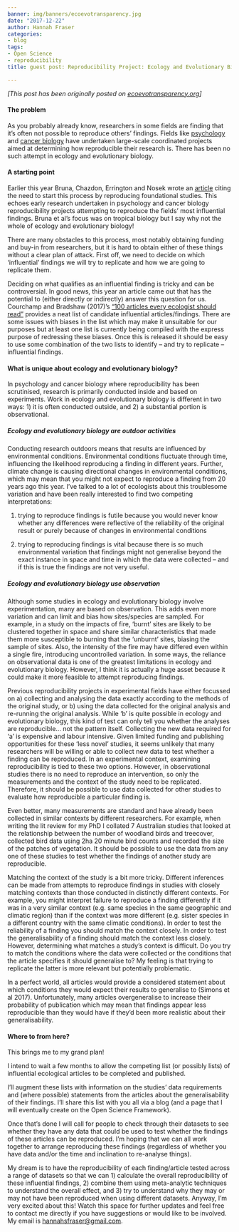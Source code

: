 ```yaml
---
banner: img/banners/ecoevotransparency.jpg
date: "2017-12-22"
author: Hannah Fraser
categories:
- blog
tags:
- Open Science
- reproducibility
title: guest post: Reproducibility Project: Ecology and Evolutionary Biology

---
```


*[This post has been originally posted on [ecoevotransparency.org](http://www.ecoevotransparency.org/)]*    


#### The problem

As you probably already know, researchers in some fields are finding that it’s often not possible to reproduce others’ findings. Fields like [psychology](https://osf.io/ezcuj/) and [cancer biology](https://osf.io/e81xl/wiki/home/) have undertaken large-scale coordinated projects aimed at determining how reproducible their research is. There has been no such attempt in ecology and evolutionary biology.   

#### A starting point   

Earlier this year Bruna, Chazdon, Errington and Nosek wrote an [article](https://osf.io/dbpsz/) citing the need to start this process by reproducing foundational studies. This echoes early research undertaken in psychology and cancer biology reproducibility projects attempting to reproduce the fields’ most influential findings. Bruna et al’s focus was on tropical biology but I say why not the whole of ecology and evolutionary biology!   

There are many obstacles to this process, most notably obtaining funding and buy-in from researchers, but it is hard to obtain either of these things without a clear plan of attack. First off, we need to decide on which ‘influential’ findings we will try to replicate and how we are going to replicate them.   

Deciding on what qualifies as an influential finding is tricky and can be controversial. In good news, this year an article came out that has the potential to (either directly or indirectly) answer this question for us. Courchamp and Bradshaw (2017)’s [“100 articles every ecologist should read”](https://www.nature.com/articles/s41559-017-0370-9) provides a neat list of candidate influential articles/findings. There are some issues with biases in the list which may make it unsuitable for our purposes but at least one list is currently being compiled with the express purpose of redressing these biases. Once this is released it should be easy to use some combination of the two lists to identify – and try to replicate – influential findings.   

#### What is unique about ecology and evolutionary biology?   

In psychology and cancer biology where reproducibility has been scrutinised, research is primarily conducted inside and based on experiments. Work in ecology and evolutionary biology is different in two ways: 1) it is often conducted outside, and 2) a substantial portion is observational.   

##### Ecology and evolutionary biology are outdoor activities   

Conducting research outdoors means that results are influenced by environmental conditions. Environmental conditions fluctuate through time, influencing the likelihood reproducing a finding in different years. Further, climate change is causing directional changes in environmental conditions, which may mean that you might not expect to reproduce a finding from 20 years ago this year. I’ve talked to a lot of ecologists about this troublesome variation and have been really interested to find two competing interpretations:   

 1) trying to reproduce findings is futile because you would never know whether any differences were reflective of the reliability of the original result or purely because of changes in environmental conditions   

 2) trying to reproducing findings is vital because there is so much environmental variation that findings might not generalise beyond the exact instance in space and time in which the data were collected – and if this is true the findings are not very useful.   

##### Ecology and evolutionary biology use observation   

Although some studies in ecology and evolutionary biology involve experimentation, many are based on observation. This adds even more variation and can limit and bias how sites/species are sampled. For example, in a study on the impacts of fire, ‘burnt’ sites are likely to be clustered together in space and share similar characteristics that made them more susceptible to burning that the ‘unburnt’ sites, biasing the sample of sites. Also, the intensity of the fire may have differed even within a single fire, introducing uncontrolled variation. In some ways, the reliance on observational data is one of the greatest limitations in ecology and evolutionary biology. However, I think it is actually a huge asset because it could make it more feasible to attempt reproducing findings.   

Previous reproducibility projects in experimental fields have either focussed on a) collecting and analysing the data exactly according to the methods of the original study, or b) using the data collected for the original analysis and re-running the original analysis. While ‘b’ is quite possible in ecology and evolutionary biology, this kind of test can only tell you whether the analyses are reproducible… not the pattern itself. Collecting the new data required for ‘a’ is expensive and labour intensive. Given limited funding and publishing opportunities for these ‘less novel’ studies, it seems unlikely that many researchers will be willing or able to collect new data to test whether a finding can be reproduced. In an experimental context, examining reproducibility is tied to these two options. However, in observational studies there is no need to reproduce an intervention, so only the measurements and the context of the study need to be replicated. Therefore, it should be possible to use data collected for other studies to evaluate how reproducible a particular finding is.   

Even better, many measurements are standard and have already been collected in similar contexts by different researchers. For example, when writing the lit review for my PhD I collated 7 Australian studies that looked at the relationship between the number of woodland birds and treecover, collected bird data using 2ha 20 minute bird counts and recorded the size of the patches of vegetation. It should be possible to use the data from any one of these studies to test whether the findings of another study are reproducible.   

Matching the context of the study is a bit more tricky. Different inferences can be made from attempts to reproduce findings in studies with closely matching contexts than those conducted in distinctly different contexts. For example, you might interpret failure to reproduce a finding differently if it was in a very similar context (e.g. same species in the same geographic and climatic region) than if the context was more different (e.g. sister species in a different country with the same climatic conditions). In order to test the reliability of a finding you should match the context closely. In order to test the generalisability of a finding should match the context less closely. However, determining what matches a study’s context is difficult. Do you try to match the conditions where the data were collected or the conditions that the article specifies it should generalise to? My feeling is that trying to replicate the latter is more relevant but potentially problematic.   

In a perfect world, all articles would provide a considered statement about which conditions they would expect their results to generalise to (Simons et al 2017). Unfortunately, many articles overgeneralise to increase their probability of publication which may mean that findings appear less reproducible than they would have if they’d been more realistic about their generalisability.   

#### Where to from here?   

This brings me to my grand plan!   

I intend to wait a few months to allow the competing list (or possibly lists) of influential ecological articles to be completed and published.   

I’ll augment these lists with information on the studies’ data requirements and (where possible) statements from the articles about the generalisability of their findings. I’ll share this list with you all via a blog (and a page that I will eventually create on the Open Science Framework).   

Once that’s done I will call for people to check through their datasets to see whether they have any data that could be used to test whether the findings of these articles can be reproduced. I’m hoping that we can all work together to arrange reproducing these findings (regardless of whether you have data and/or the time and inclination to re-analyse things).   

My dream is to have the reproducibility of each finding/article tested across a range of datasets so that we can 1) calculate the overall reproducibility of these influential findings, 2) combine them using meta-analytic techniques to understand the overall effect, and 3) try to understand why they may or may not have been reproduced when using different datasets. Anyway, I’m very excited about this! Watch this space for further updates and feel free to contact me directly if you have suggestions or would like to be involved. My email is hannahsfraser@gmail.com.   
